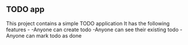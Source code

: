 ## TODO app
This project contains a simple TODO application
It has the following features -
-Anyone can create todo
-Anyone can see their existing todo 
-Anyone can mark todo as done